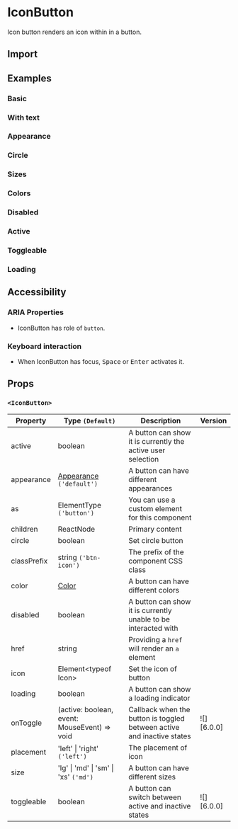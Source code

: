 # IconButton

Icon button renders an icon within in a button.

## Import

<!--{include:<import-guide>}-->

## Examples

### Basic

<!--{include:`basic.md`}-->

### With text

<!--{include:`with-text.md`}-->

### Appearance

<!--{include:`appearance.md`}-->

### Circle

<!--{include:`circle.md`}-->

### Sizes

<!--{include:`size.md`}-->

### Colors

<!--{include:`color.md`}-->

### Disabled

<!--{include:`disabled.md`}-->

### Active

<!--{include:`active.md`}-->

### Toggleable

<!--{include:`toggleable.md`}-->

### Loading

<!--{include:`loading.md`}-->

## Accessibility

### ARIA Properties

- IconButton has role of `button`.

### Keyboard interaction

- When IconButton has focus, <kbd>Space</kbd> or <kbd>Enter</kbd> activates it.

## Props

### `<IconButton>`

| Property    | Type `(Default)`                                     | Description                                                            | Version    |
| ----------- | ---------------------------------------------------- | ---------------------------------------------------------------------- | ---------- |
| active      | boolean                                              | A button can show it is currently the active user selection            |            |
| appearance  | [Appearance](#code-ts-appearance-code) `('default')` | A button can have different appearances                                |            |
| as          | ElementType `('button')`                             | You can use a custom element for this component                        |            |
| children    | ReactNode                                            | Primary content                                                        |            |
| circle      | boolean                                              | Set circle button                                                      |            |
| classPrefix | string `('btn-icon')`                                | The prefix of the component CSS class                                  |            |
| color       | [Color](#code-ts-color-code)                         | A button can have different colors                                     |            |
| disabled    | boolean                                              | A button can show it is currently unable to be interacted with         |            |
| href        | string                                               | Providing a `href` will render an `a` element                          |            |
| icon        | Element&lt;typeof Icon&gt;                           | Set the icon of button                                                 |            |
| loading     | boolean                                              | A button can show a loading indicator                                  |            |
| onToggle    | (active: boolean, event: MouseEvent) => void         | Callback when the button is toggled between active and inactive states | ![][6.0.0] |
| placement   | 'left' \| 'right' `('left')`                         | The placement of icon                                                  |            |
| size        | 'lg' \| 'md' \| 'sm' \| 'xs' `('md')`                | A button can have different sizes                                      |            |
| toggleable  | boolean                                              | A button can switch between active and inactive states                 | ![][6.0.0] |

<!--{include:(_common/types/appearance.md)}-->
<!--{include:(_common/types/color.md)}-->
